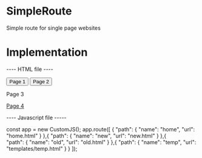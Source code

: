 # SimpleRoute
Simple route for single page websites

# Implementation

---- HTML file ----

<button data-route-path="home">Page 1</button>
<button data-route-path="new" class="wadasd">Page 2</button>
<p data-route-path="old" id="dasd">Page 3</p>
<a data-route-path="temp" href="">Page 4</a>


---- Javascript file -----

const app = new CustomJS();
app.route([
	{
		"path": {
			"name": "home",
			"url": "home.html"
		}
	},{
		"path": {
			"name": "new",
			"url": "new.html"
		}
	},{  
		"path": {
			"name": "old",
			"url": "old.html"
		}
	},{
		"path": {
			"name": "temp",
			"url": "templates/temp.html"
		}
	}
]);


